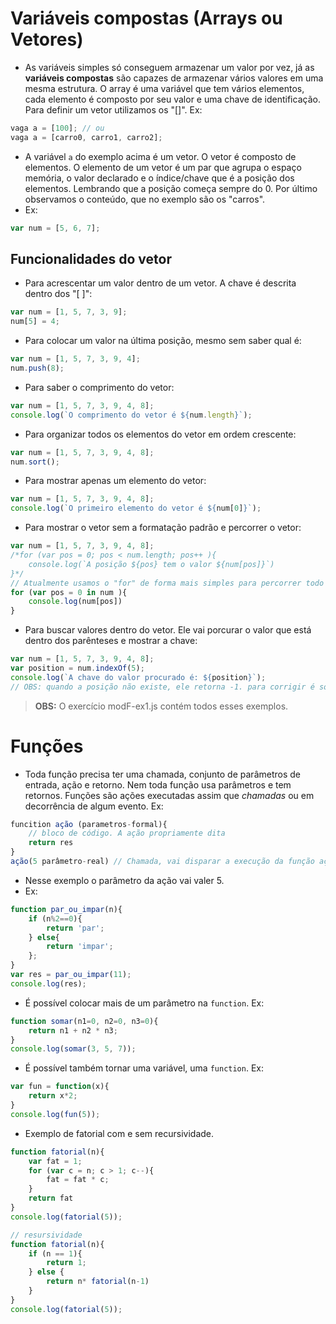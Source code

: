# Variáveis compostas (Arrays ou Vetores)
- As variáveis simples só conseguem armazenar um valor por vez, já as **variáveis compostas** são capazes de armazenar vários valores em uma mesma estrutura. O array é uma variável que tem vários elementos, cada elemento é composto por seu valor e uma chave de identificação. Para definir um vetor utilizamos os "[]". Ex:
```js
vaga a = [100]; // ou
vaga a = [carro0, carro1, carro2];
```
- A variável `a` do exemplo acima é um vetor. O vetor é composto de elementos. O elemento de um vetor é um par que agrupa o espaço memória, o valor declarado e o índice/chave que é a posição dos elementos. Lembrando que a posição começa sempre do 0. Por último observamos o conteúdo,  que no exemplo são os "carros". 
- Ex:
```js
var num = [5, 6, 7]; 
```
## Funcionalidades do vetor
- Para acrescentar um valor dentro de um vetor. A chave é descrita dentro dos "[ ]": 
```js
var num = [1, 5, 7, 3, 9];
num[5] = 4;
```
- Para colocar um valor na última posição, mesmo sem saber qual é:
```js
var num = [1, 5, 7, 3, 9, 4];
num.push(8);
```
- Para saber o comprimento do vetor: 
```js
var num = [1, 5, 7, 3, 9, 4, 8];
console.log(`O comprimento do vetor é ${num.length}`);
```
- Para organizar todos os elementos do vetor em ordem crescente: 
```js
var num = [1, 5, 7, 3, 9, 4, 8];
num.sort();
```
-  Para mostrar apenas um elemento do vetor: 
```js
var num = [1, 5, 7, 3, 9, 4, 8];
console.log(`O primeiro elemento do vetor é ${num[0]}`);
```
- Para mostrar o vetor sem a formatação padrão e percorrer o vetor:
```js
var num = [1, 5, 7, 3, 9, 4, 8];
/*for (var pos = 0; pos < num.length; pos++ ){
    console.log(`A posição ${pos} tem o valor ${num[pos]}`)
}*/
// Atualmente usamos o "for" de forma mais simples para percorrer todo vetor
for (var pos = 0 in num ){
    console.log(num[pos])
}
```
-  Para buscar valores dentro do vetor. Ele vai porcurar o valor que está dentro dos parênteses e mostrar a chave:
```js
var num = [1, 5, 7, 3, 9, 4, 8];
var position = num.indexOf(5);
console.log(`A chave do valor procurado é: ${position}`);
// OBS: quando a posição não existe, ele retorna -1. para corrigir é só colocar o position == -1 num if retornando ERRO!
```
> **OBS:** O exercício modF-ex1.js contém todos esses exemplos.

# Funções 
- Toda função precisa ter uma chamada, conjunto de parâmetros de entrada, ação e retorno. Nem toda função usa parâmetros e tem retornos. Funções são ações executadas assim que *chamadas* ou em decorrência de algum evento. Ex:
```js
funcition ação (parametros-formal){
    // bloco de código. A ação propriamente dita
    return res
}
ação(5 parâmetro-real) // Chamada, vai disparar a execução da função ação
```
- Nesse exemplo o parâmetro da ação vai valer 5.
- Ex:
```js
function par_ou_impar(n){
    if (n%2==0){
        return 'par';
    } else{
        return 'impar';
    };
}
var res = par_ou_impar(11);
console.log(res);
```
- É possível colocar mais de um parâmetro na `function`. Ex:
```js
function somar(n1=0, n2=0, n3=0){
    return n1 + n2 * n3;
}
console.log(somar(3, 5, 7));
```
- É possível também tornar uma variável, uma `function`. Ex:
```js
var fun = function(x){
    return x*2;
}
console.log(fun(5));
```
- Exemplo de fatorial com e sem recursividade.
```js
function fatorial(n){
    var fat = 1;
    for (var c = n; c > 1; c--){
        fat = fat * c;
    }
    return fat
}
console.log(fatorial(5));

// resursividade
function fatorial(n){
    if (n == 1){
        return 1;
    } else {
        return n* fatorial(n-1)
    }
}
console.log(fatorial(5));
```